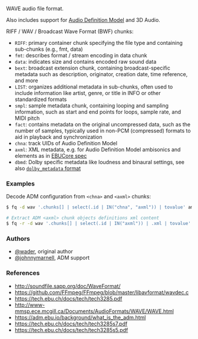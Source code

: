 WAVE audio file format.

Also includes support for [Audio Definition Model](https://adm.ebu.io/background/what_is_the_adm.html) and 3D Audio.

RIFF / WAV / Broadcast Wave Format (BWF) chunks:

- `RIFF`: primary container chunk specifying the file type and containing sub-chunks (e.g., fmt, data)
- `fmt`: describes format / stream encoding in data chunk
- `data`: indicates size and contains encoded raw sound data
- `bext`: broadcast extension chunk, containing broadcast-specific metadata such as description, originator, creation date, time reference, and more
- `LIST`: organizes additional metadata in sub-chunks, often used to include information like artist, genre, or title in INFO or other standardized formats
- `smpl`: sample metadata chunk, containing looping and sampling information, such as start and end points for loops, sample rate, and MIDI pitch
- `fact`: contains metadata on the original uncompressed data, such as the number of samples, typically used in non-PCM (compressed) formats to aid in playback and synchronization
- `chna`: track UIDs of Audio Definition Model
- `axml`: XML metadata, e.g. for Audio Definition Model ambisonics and elements as in [EBUCore spec](https://tech.ebu.ch/docs/tech/tech3293.pdf)
- `dbmd`: Dolby specific metadata like loudness and binaural settings, see also [`dolby_metadata` format](#dolby_metadata)


### Examples
Decode ADM configuration from `<chna>` and `<axml>` chunks:
```bash
$ fq -d wav '.chunks[] | select(.id | IN("chna", "axml")) | tovalue' amd-bwf.wav

# Extract ADM <axml> chunk objects definitions xml content
$ fq -r -d wav '.chunks[] | select(.id | IN("axml")) | .xml | tovalue' amd-bwf.wav | tee axml-content.xml
```

### Authors
- [@wader](https://github.com/wader), original author
- [@johnnymarnell](https://johnnymarnell.github.io), ADM support

### References
- http://soundfile.sapp.org/doc/WaveFormat/
- https://github.com/FFmpeg/FFmpeg/blob/master/libavformat/wavdec.c
- https://tech.ebu.ch/docs/tech/tech3285.pdf
- http://www-mmsp.ece.mcgill.ca/Documents/AudioFormats/WAVE/WAVE.html
- https://adm.ebu.io/background/what_is_the_adm.html
- https://tech.ebu.ch/docs/tech/tech3285s7.pdf
- https://tech.ebu.ch/docs/tech/tech3285s5.pdf
